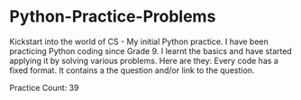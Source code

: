 # Python-Practice-Problems
 Kickstart into the world of CS - My initial Python practice.
 I have been practicing Python coding since Grade 9. I learnt the basics and have started applying it by solving various problems.
 Here are they:
 Every code has a fixed format.
 It contains a the question and/or link to the question.

 Practice Count: 39